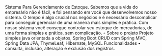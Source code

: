 Sistema Para Gerenciamento de Estoque.
	Sabemos que a vida do empresário não é fácil, e foi pensando em você que desenvolvemos nosso sistema.
  O tempo é algo crucial nos negócios e é necessário descomplicar para conseguir gerenciar de uma maneira mais simples e prática.
  Com nosso sistema você consegue controlar seu estoque de  mercadorias, de uma forma simples e prática, sem complicação. 
        ◦ Sobre o projeto
          Projeto simples java orientada a objetos, Spring Boot CRUD com Spring MVC, Spring Data JPA, ThymeLeaf, Hibernate, MySQL
Funcionalidades
    • consulta, inclusão, alteração e exclusão dos registros.
